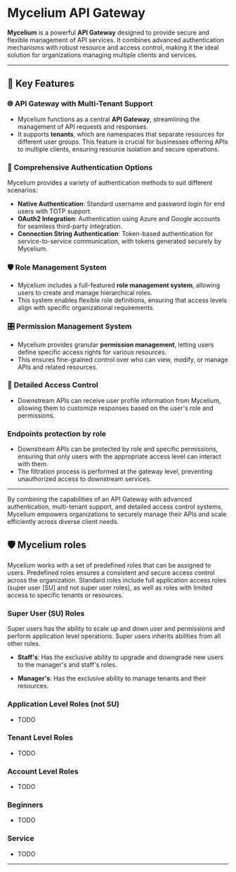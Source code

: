 # Mycelium API Gateway

**Mycelium** is a powerful **API Gateway** designed to provide secure and
flexible management of API services. It combines advanced authentication
mechanisms with robust resource and access control, making it the ideal solution
for organizations managing multiple clients and services.

---

## 🚀 Key Features

### 🌐 **API Gateway with Multi-Tenant Support**

- Mycelium functions as a central **API Gateway**, streamlining the management
  of API requests and responses.
- It supports **tenants**, which are namespaces that separate resources for
  different user groups. This feature is crucial for businesses offering APIs to
  multiple clients, ensuring resource isolation and secure operations.

### 🔐 **Comprehensive Authentication Options**

Mycelium provides a variety of authentication methods to suit different
scenarios:

- **Native Authentication**: Standard username and password login for end users
  with TOTP support.
- **OAuth2 Integration**: Authentication using Azure and Google accounts for
  seamless third-party integration.
- **Connection String Authentication**: Token-based authentication for
  service-to-service communication, with tokens generated securely by Mycelium.

### 🛡️ **Role Management System**

- Mycelium includes a full-featured **role management system**, allowing users
  to create and manage hierarchical roles.
- This system enables flexible role definitions, ensuring that access levels
  align with specific organizational requirements.

### 🎛️ **Permission Management System**

- Mycelium provides granular **permission management**, letting users define
  specific access rights for various resources.
- This ensures fine-grained control over who can view, modify, or manage APIs
  and related resources.

### 🪪 **Detailed Access Control**

- Downstream APIs can receive user profile information from Mycelium, allowing
  them to customize responses based on the user's role and permissions.

### **Endpoints protection by role**

- Downstream APIs can be protected by role and specific permissions, ensuring
  that only users with the appropriate access level can interact with them.
- The filtration process is performed at the gateway level, preventing
  unauthorized access to downstream services.

---

By combining the capabilities of an API Gateway with advanced authentication,
multi-tenant support, and detailed access control systems, Mycelium empowers
organizations to securely manage their APIs and scale efficiently across diverse
client needs.

## 🛡️ Mycelium roles

Mycelium works with a set of predefined roles that can be assigned to users.
Predefined roles ensures a consistent and secure access control across the
organization. Standard roles include full application access roles (super user
[SU] and not super user roles), as well as roles with limited access to specific
tenants or resources.

### **Super User (SU) Roles**

Super users has the ability to scale up and down user and permissions and
perform application level operations. Super users inherits abilities from all
other roles.

- **Staff's**: Has the exclusive ability to upgrade and downgrade new users to
  the manager's and staff's roles.

- **Manager's**: Has the exclusive ability to manage tenants and their
  resources.

### **Application Level Roles (not SU)**

- TODO

### **Tenant Level Roles**

- TODO

### **Account Level Roles**

- TODO

### **Beginners**

- TODO

### **Service**

- TODO

---
